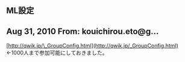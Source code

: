 ## ML設定

## Aug 31, 2010 From: kouichirou.eto@g...

[http://qwik.jp/\_GroupConfig.html](http://qwik.jp/_GroupConfig.html) ←1000人まで参加可能にしておきました。

